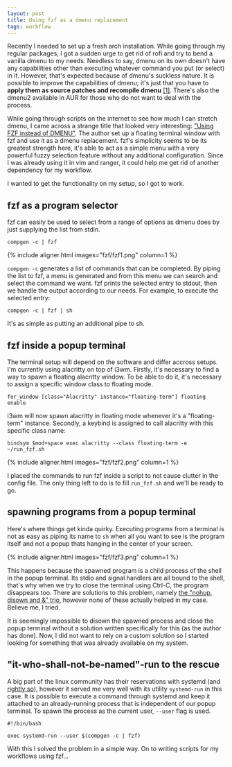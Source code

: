 ```yaml
---
layout: post
title: Using fzf as a dmenu replacement
tags: workflow
---
```


Recently I needed to set up a fresh arch installation. While going through my regular packages, I got a sudden urge to get rid of rofi and try to bend a vanilla dmenu to my needs. Needless to say, dmenu on its own doesn't have any capabilities other than executing whatever command you put (or select) in it. However, that's expected because of dmenu's suckless nature. It is possible to improve the capabilities of dmenu; it's just that you have to **apply them as source patches and recompile dmenu** [[1]](https://tools.suckless.org/dmenu/patches/). There's also the dmenu2 available in AUR for those who do not want to deal with the process.

While going through scripts on the internet to see how much I can stretch dmenu, I came across a strange title that looked very interesting: ["Using FZF instead of DMENU"](https://medium.com/njiuko/using-fzf-instead-of-dmenu-2780d184753f). The author set up a floating terminal window with fzf and use it as a dmenu replacement. fzf's simplicity seems to be its greatest strength here, it's able to act as a simple menu with a very powerful fuzzy selection feature without any additional configuration. Since I was already using it in vim and ranger, it could help me get rid of another dependency for my workflow.

I wanted to get the functionality on my setup, so I got to work.


## fzf as a program selector

fzf can easily be used to select from a range of options as dmenu does by just supplying the list from stdin.

```
compgen -c | fzf
```

{% include aligner.html images="fzf/fzf1.png" column=1 %}

`compgen -c` generates a list of commands that can be completed. By piping the list to fzf, a menu is generated and from this menu we can search and select the command we want. fzf prints the selected entry to stdout, then we handle the output according to our needs. For example, to execute the selected entry:

```
compgen -c | fzf | sh
```

It's as simple as putting an additional pipe to sh.


## fzf inside a popup terminal

The terminal setup will depend on the software and differ accross setups. I'm currently using alacritty on top of i3wm. Firstly, it's necessary to find a way to spawn a floating alacritty window. To be able to do it, it's necessary to assign a specific window class to floating mode.

```
for_window [class="Alacritty" instance="floating-term"] floating enable
```

i3wm will now spawn alacritty in floating mode whenever it's a "floating-term" instance. Secondly, a keybind is assigned to call alacritty with this specific class name:

```
bindsym $mod+space exec alacritty --class floating-term -e ~/run_fzf.sh
```

{% include aligner.html images="fzf/fzf2.png" column=1 %}

I placed the commands to run fzf inside a script to not cause clutter in the config file. The only thing left to do is to fill `run_fzf.sh` and we'll be ready to go.


## spawning programs from a popup terminal

Here's where things get kinda quirky. Executing programs from a terminal is not as easy as piping its name to `sh` when all you want to see is the program itself and not a popup thats hanging in the center of your screen.

{% include aligner.html images="fzf/fzf3.png" column=1 %}

This happens because the spawned program is a child process of the shell in the popup terminal. Its stdio and signal handlers are all bound to the shell, that's why when we try to close the terminal using Ctrl-C, the program disappears too. There are solutions to this problem, namely [the "nohup, disown and &" trio](https://unix.stackexchange.com/questions/3886/difference-between-nohup-disown-and), however none of these actually helped in my case. Believe me, I tried.

It is seemingly impossible to disown the spawned process and close the popup terminal without a solution written specifically for this (as the author has done). Now, I did not want to rely on a custom solution so I started looking for something that was already available on my system.


## "it-who-shall-not-be-named"-run to the rescue

A big part of the linux community has their reservations with systemd (and [rightly so](http://web.archive.org/web/20140909093139/http://boycottsystemd.org/)), however it served me very well with its utility `systemd-run` in this case. It is possible to execute a command through systemd and keep it attached to an already-running process that is independent of our popup terminal. To spawn the process as the current user, `--user` flag is used.

```
#!/bin/bash

exec systemd-run --user $(compgen -c | fzf)
```

With this I solved the problem in a simple way. On to writing scripts for my workflows using fzf...
